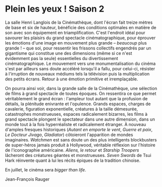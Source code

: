 # Plein les yeux ! Saison 2

La salle Henri Langlois de la Cinémathèque, dont l'écran fait treize mètres de base et six de hauteur, bénéficie des conditions optimales en matière de son avec son équipement en triamplification. C'est l'endroit idéal pour savourer les plaisirs du grand spectacle cinématographique, pour éprouver les émotions d'une image en mouvement plus grande – _beaucoup_ plus grande ! – que soi, pour ressentir les frissons collectifs engendrés par un gigantisme qui constitue une des dimensions (même si ce n'est évidemment pas la seule) essentielles du divertissement cinématographique. Le mouvement vers une monumentalisation du cinéma s'est par ailleurs sans doute accéléré lorsqu'il a fallu, pour celui-ci, résister à l'irruption de nouveaux médiums tels la télévision puis la multiplication des petits écrans. Retour à une émotion primitive et irremplaçable.

On pourra ainsi voir, dans la grande salle de la Cinémathèque, une sélection de films à grand spectacle de toutes époques. On ressentira ce que permet véritablement le grand écran : l'ampleur tout autant que la profusion de détails, la plénitude enivrante et l'opulence. Grands espaces, charges de cavalerie, figuration exponentielle, créatures à la taille démesurée, catastrophes monstrueuses, espaces radicalement bizarres, les films à grand spectacle plongent le spectateur dans une autre dimension, dans un monde tout à la fois hyperréaliste et radicalement étranger. À nouveau d'amples fresques historiques (_Autant en emporte le vent_, _Guerre et paix_, _Le Docteur Jivago_, _Gladiator_) côtoieront l'apparition de mondes imaginaires. _Watchmen_ est sans doute un des plus intelligents blockbusters de super-héros jamais produit à Hollywood, véritable réflexion sur l'histoire de l'iconographie américaine. _Aliens, le retour_ et _Starship Troopers_ lâcheront des créatures géantes et monstrueuses. _Seven Swords_ de Tsui Hark réinvente quant à lui les récits épiques de la tradition chinoise.

En juillet, le cinéma sera _bigger than life_.

Jean-François Rauger
